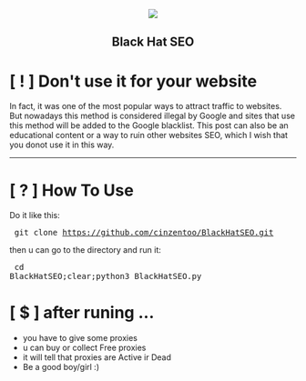 <p align="center"><img src="[https://s6.uupload.ir/files/hat.min__9j34.png](https://s6.uupload.ir/files/download_5n74.png)"></p>
<h2 align="center"><b>Black Hat SEO</b></h2>

</p>

# [ ! ] Don't use it for your website
In fact, it was one of the most popular ways to attract traffic to websites. But nowadays this method is considered illegal by Google and sites that use this method will be added to the Google blacklist. This post can also be an educational content or a way to ruin other websites SEO, which I wish that you donot use it in this way.
<hr> 

# [ ? ] How To Use
Do it like this:
<br><pre>
git clone https://github.com/cinzentoo/BlackHatSEO.git
</pre>
then u can go to the directory and run it:
<br><pre>
cd BlackHatSEO;clear;python3 BlackHatSEO.py
</pre>

 
 
# [ $ ] after runing ...

* you have to give some proxies
* u can buy or collect Free proxies
* it will tell that proxies are Active ir Dead
* Be a good boy/girl :)
